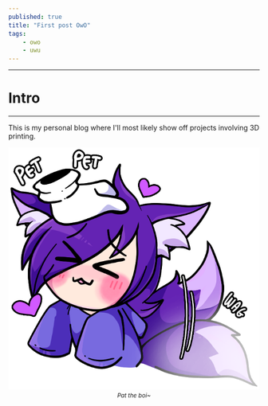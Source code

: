 ```yaml
---
published: true
title: "First post OwO"
tags:
    - owo
    - uwu
---
```


---
# Intro
---
This is my personal blog where I'll most likely show off projects involving 3D printing.

<center><img src="/assets/images/Zephy_Foxy_sticker_1.png"></center>
<center><i><small>Pat the boi~</small></i></center>